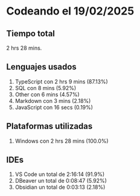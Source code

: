 # Codeando el 19/02/2025

## Tiempo total
2 hrs 28 mins.

## Lenguajes usados
1. TypeScript con 2 hrs 9 mins (87.13%)
1. SQL con 8 mins (5.92%)
1. Other con 6 mins (4.57%)
1. Markdown con 3 mins (2.18%)
1. JavaScript con 16 secs (0.19%)

## Plataformas utilizadas
1. Windows con 2 hrs 28 mins (100.0%)

## IDEs
1. VS Code un total de 2:16:14 (91.9%)
1. DBeaver un total de 0:08:47 (5.92%)
1. Obsidian un total de 0:03:13 (2.18%)
